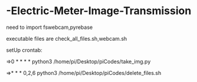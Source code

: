 # -Electric-Meter-Image-Transmission
need to import fswebcam,pyrebase

executable files are check_all_files.sh,webcam.sh


setUp crontab:

=>0 * * * * python3 /home/pi/Desktop/piCodes/take_img.py

=>* * * 0,2,6 python3 /home/pi/Desktop/piCodes/delete_files.sh
